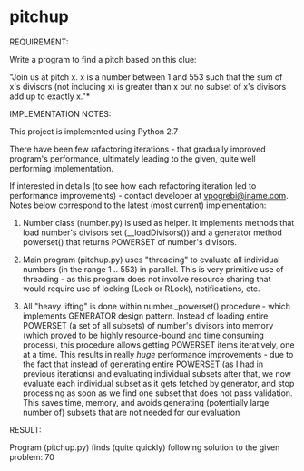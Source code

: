 pitchup
=======

REQUIREMENT:

Write a program to find a pitch based on this clue: 

"Join us at pitch x. x is a number between 1 and 553 such that the sum of x's divisors 
(not including x) is greater than x but no subset of x's divisors add up to exactly x."*


IMPLEMENTATION NOTES:

This project is implemented using Python 2.7

There have been few rafactoring iterations - that gradually improved program's performance, 
ultimately leading to the given, quite well performing implementation.

If interested in details (to see how each refactoring iteration led to performance improvements) -
contact developer at vpogrebi@iname.com. Notes below correspond to the latest (most current)
implementation:

1. Number class (number.py) is used as helper. It implements methods that load number's divisors
	set (__loadDivisors()) and a generator method powerset() that returns POWERSET of number's 
	divisors. 

2. Main program (pitchup.py) uses "threading" to evaluate all individual numbers (in the range
	1 .. 553) in parallel. This is very primitive use of threading - as this program does not
	involve resource sharing that would require use of locking (Lock or RLock), notifications, etc.

3. All "heavy lifting" is done within number._powerset() procedure - which implements GENERATOR
	design pattern. Instead of loading entire POWERSET (a set of all subsets) of number's divisors
	into memory (which proved to be highly resource-bound and time consuming process), this procedure
	allows getting POWERSET items iteratively, one at a time. This results in really *huge* 
	performance improvements - due to the fact that instead of generating entire POWERSET (as I had 
	in previous iterations) and evaluating individual subsets after that, we now evaluate each 
	individual subset as it gets fetched by generator, and stop processing as soon as we find one 
	subset that does not pass validation. This saves time, memory, and avoids generating 
	(potentially large number of) subsets that are not needed for our evaluation   

	
RESULT:

Program (pitchup.py) finds (quite quickly) following solution to the given problem: 70
